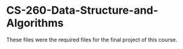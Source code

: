 # CS-260-Data-Structure-and-Algorithms
These files were the required files for the final project of this course. 
